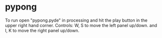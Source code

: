 # pypong
To run open "pypong.pyde" in processing and hit the play button in the upper right hand corner.
Controls: W, S to move the left panel up/down. and I, K to move the right panel up/down.
